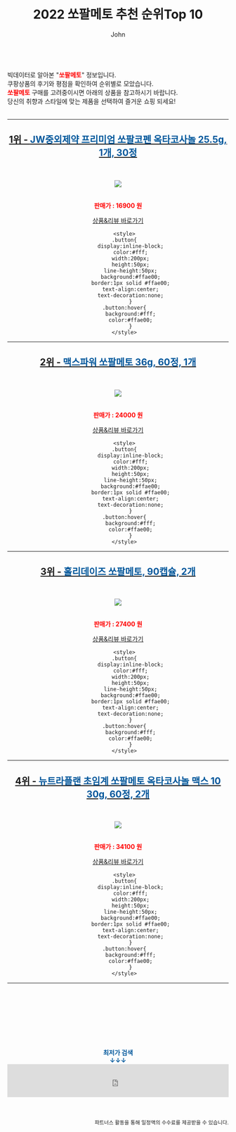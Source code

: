﻿---
layout: post
title:  "2022 쏘팔메토 추천 순위Top 10"
author: John
categories: [ 식품 ]
tags: [ 쏘팔메토, 쏘팔메토 효능, 쏘팔메토 진실, 쏘팔메토 효능없다, 쏘팔메토 나무위키, 쏘팔메토 추천, 쏘팔메토 간독성, 쏘팔메토 탈모, 쏘팔메토 옥타코사놀, 쏘팔메토 가격 ]
image: https://static.coupangcdn.com/image/vendor_inventory/5572/d09f713f5c8bdbf65e9cf6beaf92d91193169ec0fe51603dc878230accea.jpg 
description: "2022 쏘팔메토 추천 순위Top 10 관련 상품으로 가장 고객 선호도가 높은 제품입니다."
toc: true
toc_sticky: true
---

<br>
빅데이터로 알아본 "<b><font color='#ff0000'>쏘팔메토</font></b>" 정보입니다.
<br>
쿠팡상품의 후기와 평점을 확인하여 순위별로 모았습니다.
<br>
<b><font color='#ff0000'>쏘팔메토</font></b>  구매를 고려중이시면 아래의 상품을 참고하시기 바랍니다.
<br>
당신의 취향과 스타일에 맞는 제품을 선택하여 즐거운 쇼핑 되세요!
<br><br>
<hr>
<p>
    
<center><h2><a href="https://link.coupang.com/re/AFFSDP?lptag=AF7307611&pageKey=6468754083&itemId=14110243621&vendorItemId=81357263680&traceid=V0-153-afd35da7d05587e2&requestid=20220522223012260236185" target="_blank"><b>1위 - <font color='#01579B'>JW중외제약 프리미엄 쏘팔코펜 옥타코사놀 25.5g, 1개, 30정</font></b></a></h2><br>

<a href="https://link.coupang.com/re/AFFSDP?lptag=AF7307611&pageKey=6468754083&itemId=14110243621&vendorItemId=81357263680&traceid=V0-153-afd35da7d05587e2&requestid=20220522223012260236185" target="_blank"><img src="https://static.coupangcdn.com/image/vendor_inventory/5572/d09f713f5c8bdbf65e9cf6beaf92d91193169ec0fe51603dc878230accea.jpg"></a><br><br>

<b><font color='#ff0000'>판매가 : 16900 원</font></b><br>

<a href="https://link.coupang.com/re/AFFSDP?lptag=AF7307611&pageKey=6468754083&itemId=14110243621&vendorItemId=81357263680&traceid=V0-153-afd35da7d05587e2&requestid=20220522223012260236185" target="_blank" class="button">상품&리뷰 바로가기</a><p>

        <style>
        .button{
            display:inline-block;
            color:#fff;
            width:200px;
            height:50px;
            line-height:50px;
            background:#ffae00;
            border:1px solid #ffae00;
            text-align:center;
            text-decoration:none;
            }
        .button:hover{
            background:#fff;
            color:#ffae00;
            }
        </style>

<hr>

<center><h2><a href="https://link.coupang.com/re/AFFSDP?lptag=AF7307611&pageKey=6498450131&itemId=14296528133&vendorItemId=81541404322&traceid=V0-153-4ae074b499842331&requestid=20220522223012260236185" target="_blank"><b>2위 - <font color='#01579B'>맥스파워 쏘팔메토 36g, 60정, 1개</font></b></a></h2><br>

<a href="https://link.coupang.com/re/AFFSDP?lptag=AF7307611&pageKey=6498450131&itemId=14296528133&vendorItemId=81541404322&traceid=V0-153-4ae074b499842331&requestid=20220522223012260236185" target="_blank"><img src="https://static.coupangcdn.com/image/retail/images/2022/05/03/18/0/888ed162-6855-457f-9e55-09a7d730c393.jpg"></a><br><br>

<b><font color='#ff0000'>판매가 : 24000 원</font></b><br>

<a href="https://link.coupang.com/re/AFFSDP?lptag=AF7307611&pageKey=6498450131&itemId=14296528133&vendorItemId=81541404322&traceid=V0-153-4ae074b499842331&requestid=20220522223012260236185" target="_blank" class="button">상품&리뷰 바로가기</a><p>

        <style>
        .button{
            display:inline-block;
            color:#fff;
            width:200px;
            height:50px;
            line-height:50px;
            background:#ffae00;
            border:1px solid #ffae00;
            text-align:center;
            text-decoration:none;
            }
        .button:hover{
            background:#fff;
            color:#ffae00;
            }
        </style>

<hr>

<center><h2><a href="https://link.coupang.com/re/AFFSDP?lptag=AF7307611&pageKey=266987320&itemId=847545155&vendorItemId=5155027725&traceid=V0-153-58515eed246245c7&requestid=20220522223012260236185" target="_blank"><b>3위 - <font color='#01579B'>홀리데이즈 쏘팔메토, 90캡슐, 2개</font></b></a></h2><br>

<a href="https://link.coupang.com/re/AFFSDP?lptag=AF7307611&pageKey=266987320&itemId=847545155&vendorItemId=5155027725&traceid=V0-153-58515eed246245c7&requestid=20220522223012260236185" target="_blank"><img src="https://static.coupangcdn.com/image/retail/images/2019/07/25/20/7/334b3b58-854f-4cc0-a6c9-02ca325dce9c.jpg"></a><br><br>

<b><font color='#ff0000'>판매가 : 27400 원</font></b><br>

<a href="https://link.coupang.com/re/AFFSDP?lptag=AF7307611&pageKey=266987320&itemId=847545155&vendorItemId=5155027725&traceid=V0-153-58515eed246245c7&requestid=20220522223012260236185" target="_blank" class="button">상품&리뷰 바로가기</a><p>

        <style>
        .button{
            display:inline-block;
            color:#fff;
            width:200px;
            height:50px;
            line-height:50px;
            background:#ffae00;
            border:1px solid #ffae00;
            text-align:center;
            text-decoration:none;
            }
        .button:hover{
            background:#fff;
            color:#ffae00;
            }
        </style>

<hr>

<center><h2><a href="https://link.coupang.com/re/AFFSDP?lptag=AF7307611&pageKey=6504443401&itemId=14336461594&vendorItemId=81336980780&traceid=V0-153-0a9b1c872dcd2494&requestid=20220522223012260236185" target="_blank"><b>4위 - <font color='#01579B'>뉴트라플랜 초임계 쏘팔메토 옥타코사놀 맥스 10 30g, 60정, 2개</font></b></a></h2><br>

<a href="https://link.coupang.com/re/AFFSDP?lptag=AF7307611&pageKey=6504443401&itemId=14336461594&vendorItemId=81336980780&traceid=V0-153-0a9b1c872dcd2494&requestid=20220522223012260236185" target="_blank"><img src="https://static.coupangcdn.com/image/vendor_inventory/1658/29358e7917296a9ae5f5907aa011040280e164ec32aaeb2b88182e66aa10.jpg"></a><br><br>

<b><font color='#ff0000'>판매가 : 34100 원</font></b><br>

<a href="https://link.coupang.com/re/AFFSDP?lptag=AF7307611&pageKey=6504443401&itemId=14336461594&vendorItemId=81336980780&traceid=V0-153-0a9b1c872dcd2494&requestid=20220522223012260236185" target="_blank" class="button">상품&리뷰 바로가기</a><p>

        <style>
        .button{
            display:inline-block;
            color:#fff;
            width:200px;
            height:50px;
            line-height:50px;
            background:#ffae00;
            border:1px solid #ffae00;
            text-align:center;
            text-decoration:none;
            }
        .button:hover{
            background:#fff;
            color:#ffae00;
            }
        </style>

<hr>

<br><br><br><br><br><br><br>
<center><b><font color='#01579B' size='medium'>최저가 검색<br>
↓↓↓</font></b></center>
<center><iframe src="https://coupa.ng/b1Tbjx" width="100%" height="75" frameborder="0" scrolling="no" referrerpolicy="unsafe-url"></iframe></center>
<br><br>
<p>
<small>
    <div align="right">파트너스 활동을 통해 일정액의 수수료를 제공받을 수 있습니다.</div>
</small>
</p>
